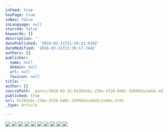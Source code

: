 ```yaml
---
inFeed: true
hasPage: true
inNav: false
inLanguage: null
starred: false
keywords: []
description: ''
datePublished: '2016-03-31T21:39:23.010Z'
dateModified: '2016-03-31T21:39:17.744Z'
authors: []
publisher:
  name: null
  domain: null
  url: null
  favicon: null
title: ''
author: []
sourcePath: _posts/2016-03-31-91201ebc-21be-4f26-bd8c-320402acada5.md
published: true
url: 91201ebc-21be-4f26-bd8c-320402acada5/index.html
_type: Article

---
```

![](https://the-grid-user-content.s3-us-west-2.amazonaws.com/543f6025-38fd-4507-bca9-df8fdc30e0bf.jpg)
![](https://the-grid-user-content.s3-us-west-2.amazonaws.com/1ff04179-cfb5-4848-867d-c9f83cf47883.jpg)
![](https://the-grid-user-content.s3-us-west-2.amazonaws.com/a33438aa-3d96-439a-89f0-e64c59eea3a0.jpg)
![](https://the-grid-user-content.s3-us-west-2.amazonaws.com/f8f05858-b79b-4c30-a9ac-b0651668c1ca.jpg)
![](https://the-grid-user-content.s3-us-west-2.amazonaws.com/0ba7acb4-7ace-4a46-8868-4e0fd910a341.jpg)
![](https://the-grid-user-content.s3-us-west-2.amazonaws.com/b07a8711-a45f-42f7-94b6-37016180646d.jpg)
![](https://the-grid-user-content.s3-us-west-2.amazonaws.com/b01ae06c-f6a6-4180-85e6-99858235b029.jpg)
![](https://the-grid-user-content.s3-us-west-2.amazonaws.com/549a5eef-e50d-47b8-b1c8-d366bc326867.jpg)
![](https://the-grid-user-content.s3-us-west-2.amazonaws.com/0a86fc09-684c-4c5a-a559-9fa94f5bc4aa.jpg)
![](https://the-grid-user-content.s3-us-west-2.amazonaws.com/2187a45c-9ebc-4baf-b617-5a85b7a1fe0a.jpg)